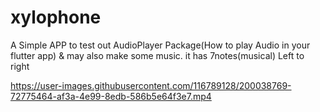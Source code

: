 # xylophone

A Simple APP to test out AudioPlayer Package(How to play Audio in your flutter app) & may also make some music.
it has 7notes(musical) Left to right 

https://user-images.githubusercontent.com/116789128/200038769-72775464-af3a-4e99-8edb-586b5e64f3e7.mp4


